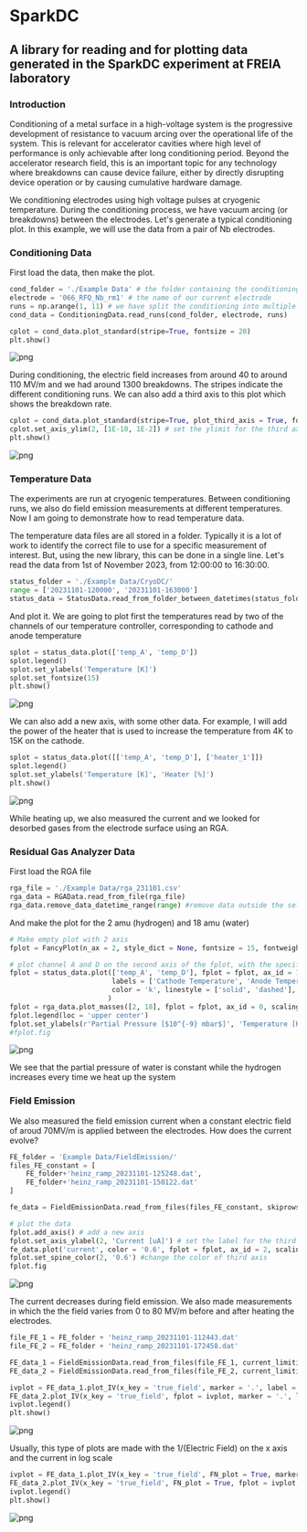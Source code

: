 # SparkDC
## A library for reading and for plotting data generated in the SparkDC experiment at FREIA laboratory

### Introduction

Conditioning of a metal surface in a high-voltage system is the progressive development of resistance to vacuum arcing over the operational life of the system. This is relevant for accelerator cavities where high level of performance is only achievable after long conditioning period. Beyond the accelerator research field, this is an important topic for any technology where breakdowns can cause device failure, either by directly disrupting device operation or by causing cumulative hardware damage.

We conditioning electrodes using high voltage pulses at cryogenic temperature. During the conditioning process, we have vacuum arcing (or breakdowns) between the electrodes. Let's generate a typical conditioning plot. In this example, we will use the data from a pair of Nb electrodes.

### Conditioning Data

First load the data, then make the plot.


```python
cond_folder = './Example Data' # the folder containing the conditioning data for all electrodes
electrode = '066_RFQ_Nb_rm1' # the name of our current electrode
runs = np.arange(1, 11) # we have split the conditioning into multiple conditioning runs
cond_data = ConditioningData.read_runs(cond_folder, electrode, runs)
```


```python
cplot = cond_data.plot_standard(stripe=True, fontsize = 20)
plt.show()
```



![png](example_figures/output_3_0.png)



During conditioning, the electric field increases from around 40 to around 110 MV/m and we had around 1300 breakdowns. The stripes indicate the different conditioning runs. We can also add a third axis to this plot which shows the breakdown rate.


```python
cplot = cond_data.plot_standard(stripe=True, plot_third_axis = True, fontsize = 20)
cplot.set_axis_ylim(2, [1E-10, 1E-2]) # set the ylimit for the third axis
plt.show()
```



![png](example_figures/output_5_0.png)



### Temperature Data

The experiments are run at cryogenic temperatures. Between conditioning runs, we also do field emission measurements at different temperatures. Now I am going to demonstrate how to read temperature data.

The temperature data files are all stored in a folder. Typically it is a lot of work to identify the correct file to use for a specific measurement of interest. But, using the new library, this can be done in a single line. Let's read the data from 1st of November 2023, from 12:00:00 to 16:30:00.


```python
status_folder = './Example Data/CryoDC/'
range = ['20231101-120000', '20231101-163000']
status_data = StatusData.read_from_folder_between_datetimes(status_folder, range)
```

And plot it. We are going to plot first the temperatures read by two of the channels of our temperature controller, corresponding to cathode and anode temperature


```python
splot = status_data.plot(['temp_A', 'temp_D'])
splot.legend()
splot.set_ylabels('Temperature [K]')
splot.set_fontsize(15)
plt.show()
```



![png](example_figures/output_9_0.png)



We can also add a new axis, with some other data. For example, I will add the power of the heater that is used to increase the temperature from 4K to 15K on the cathode.


```python
splot = status_data.plot([['temp_A', 'temp_D'], ['heater_1']])
splot.legend()
splot.set_ylabels('Temperature [K]', 'Heater [%]')
plt.show()
```



![png](example_figures/output_11_0.png)



While heating up, we also measured the current and we looked for desorbed gases from the electrode surface using an RGA.

### Residual Gas Analyzer Data

First load the RGA file


```python
rga_file = './Example Data/rga_231101.csv'
rga_data = RGAData.read_from_file(rga_file)
rga_data.remove_data_datetime_range(range) #remove data outside the selected range
```

And make the plot for the 2 amu (hydrogen) and 18 amu (water)


```python
# Make empty plot with 2 axis
fplot = FancyPlot(n_ax = 2, style_dict = None, fontsize = 15, fontweight = 'normal') # create new fancy plot with 2 axes, which does not use any implicitely defined colors for plot

# plot channel A and D on the second axis of the fplot, with the specified labels, colors and linestyle
fplot = status_data.plot(['temp_A', 'temp_D'], fplot = fplot, ax_id = 1, \
                         labels = ['Cathode Temperature', 'Anode Temperature'], \
                         color = 'k', linestyle = ['solid', 'dashed'],
                        )
fplot = rga_data.plot_masses([2, 18], fplot = fplot, ax_id = 0, scaling_y = 1E9)
fplot.legend(loc = 'upper center')
fplot.set_ylabels(r'Partial Pressure [$10^{-9} mbar$]', 'Temperature [K]')
#fplot.fig
```



![png](example_figures/output_15_0.png)



We see that the partial pressure of water is constant while the hydrogen increases every time we heat up the system

### Field Emission

We also measured the field emission current when a constant electric field of aroud 70MV/m is applied between the electrodes. How does the current evolve?


```python
FE_folder = 'Example Data/FieldEmission/'
files_FE_constant = [
    FE_folder+'heinz_ramp_20231101-125248.dat',
    FE_folder+'heinz_ramp_20231101-150122.dat'
]

fe_data = FieldEmissionData.read_from_files(files_FE_constant, skiprows = 6)

# plot the data
fplot.add_axis() # add a new axis
fplot.set_axis_ylabel(2, 'Current [uA]') # set the label for the third axis
fe_data.plot('current', color = '0.6', fplot = fplot, ax_id = 2, scaling_y = 1E3)
fplot.set_spine_color(2, '0.6') #change the color of third axis
fplot.fig
```





![png](example_figures/output_17_0.png)




The current decreases during field emission. We also made measurements in which the the field varies from 0 to 80 MV/m before and after heating the electrodes.


```python
file_FE_1 = FE_folder + 'heinz_ramp_20231101-112443.dat'
file_FE_2 = FE_folder + 'heinz_ramp_20231101-172458.dat'

FE_data_1 = FieldEmissionData.read_from_files(file_FE_1, current_limiting_resistor = 100E3, gap = 66,  skiprows = 6)
FE_data_2 = FieldEmissionData.read_from_files(file_FE_2, current_limiting_resistor = 100E3, gap = 66, skiprows = 6)

ivplot = FE_data_1.plot_IV(x_key = 'true_field', marker = '.', label = 'Before Heating')
FE_data_2.plot_IV(x_key = 'true_field', fplot = ivplot, marker = '.', label = 'After Heating')
ivplot.legend()
plt.show()
```



![png](example_figures/output_19_0.png)



Usually, this type of plots are made with the 1/(Electric Field) on the x axis and the current in log scale


```python
ivplot = FE_data_1.plot_IV(x_key = 'true_field', FN_plot = True, marker = '.', label = 'Before Heating')
FE_data_2.plot_IV(x_key = 'true_field', FN_plot = True, fplot = ivplot, marker = '.', label = 'After Heating')
ivplot.legend()
plt.show()
```



![png](example_figures/output_21_0.png)
